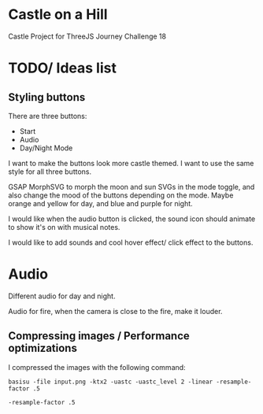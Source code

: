 # Castle on a Hill

Castle Project for ThreeJS Journey Challenge 18

# TODO/ Ideas list

## Styling buttons

There are three buttons:

- Start
- Audio
- Day/Night Mode

I want to make the buttons look more castle themed.
I want to use the same style for all three buttons.

GSAP MorphSVG to morph the moon and sun SVGs in the mode toggle, and also change the mood of the buttons depending on the mode. Maybe orange and yellow for day, and blue and purple for night.

I would like when the audio button is clicked, the sound icon should animate to show it's on with musical notes.

I would like to add sounds and cool hover effect/ click effect to the buttons.

# Audio

Different audio for day and night.

Audio for fire, when the camera is close to the fire, make it louder.

## Compressing images / Performance optimizations

I compressed the images with the following command:

```
basisu -file input.png -ktx2 -uastc -uastc_level 2 -linear -resample-factor .5
```

```
-resample-factor .5
```
